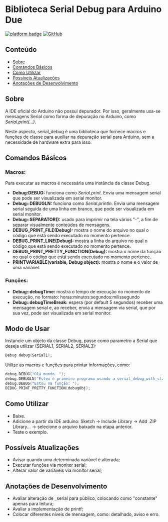 # Biblioteca Serial Debug para Arduino Due
[![platform badge](https://img.shields.io/badge/platform-Arduino-orange.svg)](https://github.com/arduino)
[![GitHub](https://img.shields.io/github/license/mashape/apistatus.svg)](https://github.com/SciCoBot/serial_debug/blob/main/LICENSE)


## Conteúdo

- [Sobre](#sobre)
- [Comandos Básicos](#comandos-básicos)
- [Como Utilizar](#como-utilizar)
- [Possíveis Atualizações](#possíveis-atualizações)
- [Anotações de Desenvolvimento](#anotações-de-desenvolvimento)

## Sobre

A IDE oficial do Arduino não possui depurador. Por isso, geralmente usa-se mensagens Serial como forma de depuração no Arduino, como *Serial.print(...)*.

Neste aspecto, serial_debug é uma biblioteca que fornece macros e funções de classe para auxiliar na depuração serial para Arduino, sem a necessidade de hardware extra para isso.

## Comandos Básicos 

### Macros:
Para executar as macros é necessária uma instância da classe Debug.
- **Debug:DEBUG:** funciona como *Serial.print*. Envia uma mensagem serial que pode ser visualizada em serial monitor.
- **Debug::DEBUGLN:** funciona como *Serial.println*. Envia uma mensagem serial seguida de uma linha em branco, que pode ser visualizada em serial monitor. 
- **Debug::SEPARATOR():** usado para imprimir na tela vários "-", a fim de separar visualmente conteúdos de mensagens.
- **DEBUG_PRINT_FILE(Debug):** mostra o nome do arquivo no qual o código que está sendo executado no momento pertence.
- **DEBUG_PRINT_LINE(Debug):** mostra a linha do arquivo no qual o código que está sendo executado no momento pertence.
- **DEBUG_PRINT_PRETTY_FUNCTION(Debug):** mostra o nome da função no qual o código que está sendo executado no momento pertence.
- **PRINTVARIABLE(variable, Debug object):** mostra o nome e o valor de uma variável.

### Funções:
- **Debug::debugTime:** mostra o tempo de execução no momento de execução, no formato: horas:minutos:segundos:milissegundo  
- **Debug::debugTimeBreak:** espera (por default 5 segundos) receber uma mensagem serial e, ao receber, envia a mensagem via serial, que por sua vez, pode ser visualizada em serial monitor.

## Modo de Usar
Instancie um objeto da classe Debug, passe como parametro a Serial que deseja utilizar (SERIAL1, SERIAL2, SERIAL3):

```c
Debug debug(Serial1);

```
Utilize as macros e funções para printar informações, como:
```c
debug.DEBUG("Olá mundo. ");
debug.DEBUGLN("Esteu é primeiro programa usando a serial_debug_with_class");
debug.DEBUG("Estou na função: ");
DEBUG_PRINT_PRETTY_FUNCTION(debugObj);
```

## Como Utilizar

- Baixe.
- Adicione a partir da IDE arduino: Sketch -> Include Library -> Add .ZIP Library... -> selecione o arquivo baixado na etapa anterior.
- Teste o exemplo.


## Possíveis Atualizações

- Avisar quando uma determinada variável é alterada;
- Executar funções via monitor serial;
- Alterar valor de variáveis via monitor serial;

## Anotações de Desenvolvimento

- Avaliar alteração de _serial para público, colocando como "constante" apenas para leitura;
- Avaliar a implementação de printf;
- Colocar diferentes níveis de mensagem, como: detalhado, aviso e erro.
